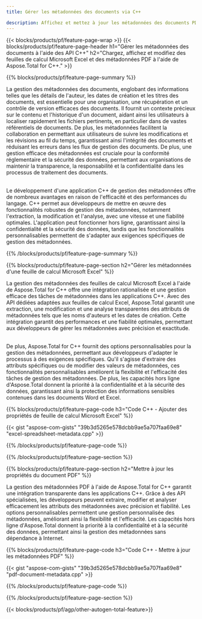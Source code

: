 ```yaml
---
title: Gérer les métadonnées des documents via C++ 

description: Affichez et mettez à jour les métadonnées des documents PDF, Microsoft Excel, présentations PowerPoint et documents Word via votre application C++.
---
```


{{< blocks/products/pf/feature-page-wrap >}}
{{< blocks/products/pf/feature-page-header h1="Gérer les métadonnées des documents à l'aide des API C++" h2="Chargez, affichez et modifiez des feuilles de calcul Microsoft Excel et des métadonnées PDF à l'aide de Aspose.Total for C++." >}}

{{% blocks/products/pf/feature-page-summary %}}

La gestion des métadonnées des documents, englobant des informations telles que les détails de l'auteur, les dates de création et les titres des documents, est essentielle pour une organisation, une récupération et un contrôle de version efficaces des documents. Il fournit un contexte précieux sur le contenu et l'historique d'un document, aidant ainsi les utilisateurs à localiser rapidement les fichiers pertinents, en particulier dans de vastes référentiels de documents. De plus, les métadonnées facilitent la collaboration en permettant aux utilisateurs de suivre les modifications et les révisions au fil du temps, garantissant ainsi l'intégrité des documents et réduisant les erreurs dans les flux de gestion des documents. De plus, une gestion efficace des métadonnées est cruciale pour la conformité réglementaire et la sécurité des données, permettant aux organisations de maintenir la transparence, la responsabilité et la confidentialité dans les processus de traitement des documents.<br /><br />

Le développement d'une application C++ de gestion des métadonnées offre de nombreux avantages en raison de l'efficacité et des performances du langage. C++ permet aux développeurs de mettre en œuvre des fonctionnalités robustes de gestion des métadonnées, notamment l'extraction, la modification et l'analyse, avec une vitesse et une fiabilité optimales. L'application peut fonctionner hors ligne, garantissant ainsi la confidentialité et la sécurité des données, tandis que les fonctionnalités personnalisables permettent de s'adapter aux exigences spécifiques de gestion des métadonnées.

{{% /blocks/products/pf/feature-page-summary  %}}


{{% blocks/products/pf/feature-page-section  h2="Gérer les métadonnées d'une feuille de calcul Microsoft Excel" %}}

La gestion des métadonnées des feuilles de calcul Microsoft Excel à l'aide de Aspose.Total for C++ offre une intégration rationalisée et une gestion efficace des tâches de métadonnées dans les applications C++. Avec des API dédiées adaptées aux feuilles de calcul Excel, Aspose.Total garantit une extraction, une modification et une analyse transparentes des attributs de métadonnées tels que les noms d'auteurs et les dates de création. Cette intégration garantit des performances et une fiabilité optimales, permettant aux développeurs de gérer les métadonnées avec précision et exactitude. <br /><br />

De plus, Aspose.Total for C++ fournit des options personnalisables pour la gestion des métadonnées, permettant aux développeurs d'adapter le processus à des exigences spécifiques. Qu'il s'agisse d'extraire des attributs spécifiques ou de modifier des valeurs de métadonnées, ces fonctionnalités personnalisables améliorent la flexibilité et l'efficacité des tâches de gestion des métadonnées. De plus, les capacités hors ligne d'Aspose.Total donnent la priorité à la confidentialité et à la sécurité des données, garantissant ainsi la protection des informations sensibles contenues dans les documents Word et Excel.

{{% blocks/products/pf/feature-page-code h3="Code C++ - Ajouter des propriétés de feuille de calcul Microsoft Excel" %}}

{{< gist "aspose-com-gists" "39b3d5265e578dcbb9ae5a707faa69e8" "excel-spreadsheet-metadata.cpp" >}}

{{% /blocks/products/pf/feature-page-code  %}}

{{% /blocks/products/pf/feature-page-section %}}


{{% blocks/products/pf/feature-page-section  h2="Mettre à jour les propriétés du document PDF" %}}

La gestion des métadonnées PDF à l'aide de Aspose.Total for C++ garantit une intégration transparente dans les applications C++. Grâce à des API spécialisées, les développeurs peuvent extraire, modifier et analyser efficacement les attributs des métadonnées avec précision et fiabilité. Les options personnalisables permettent une gestion personnalisée des métadonnées, améliorant ainsi la flexibilité et l'efficacité. Les capacités hors ligne d'Aspose.Total donnent la priorité à la confidentialité et à la sécurité des données, permettant ainsi la gestion des métadonnées sans dépendance à Internet.

{{% blocks/products/pf/feature-page-code h3="Code C++ - Mettre à jour les métadonnées PDF" %}}

{{< gist "aspose-com-gists" "39b3d5265e578dcbb9ae5a707faa69e8" "pdf-document-metadata.cpp" >}}

{{% /blocks/products/pf/feature-page-code  %}}

{{% /blocks/products/pf/feature-page-section %}}

{{< blocks/products/pf/agp/other-autogen-total-feature>}}